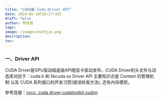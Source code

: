```yaml
---
title: "CUDA篇-Cuda Driver API"
date: 2024-02-10T10:17:43Z
draft: false
author: 李双双
tags:
image: /images/mathjax.png
description:
toc:
---
```


### 一、Driver API
CUDA Driver是GPU驱动级底层API随显卡驱动发布，CUDA Driver的头文件与动态库对应于：cuda.h 和 libcuda.so
Driver API 主要知识点是 Context 的管理机制 以及 CUDA 系列接口的开发习惯(错误检查方法), 还有内存模型。
    
参考连接：[nvcc, cuda driver,cudatoolkit,cudnn](https://www.cnblogs.com/marsggbo/p/11838823.html "Visit nvcc，cuda driver,cudatoolkit,cudnn")



